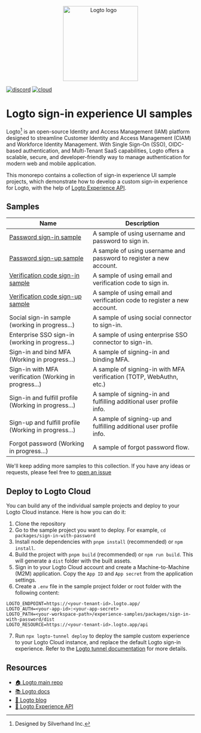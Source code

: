 <p align="center">
  <a href="https://logto.io/?utm_source=github&utm_medium=readme" target="_blank" align="center" alt="Go to Logto website">
    <picture>
      <source width="200" media="(prefers-color-scheme: dark)" srcset="https://github.com/logto-io/.github/raw/master/profile/logto-logo-dark.svg">
      <source width="200" media="(prefers-color-scheme: light)" srcset="https://github.com/logto-io/.github/raw/master/profile/logto-logo-light.svg">
      <img width="200" src="https://github.com/logto-io/logto/raw/master/logo.png" alt="Logto logo">
    </picture>
  </a>
</p>

[![discord](https://img.shields.io/discord/965845662535147551?color=5865f2&label=discord)](https://discord.gg/vRvwuwgpVX)
[![cloud](https://img.shields.io/badge/cloud-available-7958ff)](https://cloud.logto.io/?sign_up=true&utm_source=github&utm_medium=repo_logto)

# Logto sign-in experience UI samples

Logto[^info] is an open-source Identity and Access Management (IAM) platform designed to streamline Customer Identity and Access Management (CIAM) and Workforce Identity Management. With Single Sign-On (SSO), OIDC-based authentication, and Multi-Tenant SaaS capabilities, Logto offers a scalable, secure, and developer-friendly way to manage authentication for modern web and mobile application.

This monorepo contains a collection of sign-in experience UI sample projects, which demonstrate how to develop a custom sign-in experience for Logto, with the help of [Logto Experience API](https://bump.sh/logto/doc/logto-experience-api).

## Samples

| Name                                                                              | Description                                                              |
| --------------------------------------------------------------------------------- | ------------------------------------------------------------------------ |
| [Password sign-in sample](./packages/sign-in-with-password/)                      | A sample of using username and password to sign in.                      |
| [Password sign-up sample](./packages/sign-up-with-password/)                      | A sample of using username and password to register a new account.       |
| [Verification code sign-in sample](./packages/sign-in-with-verification-code/)    | A sample of using email and verification code to sign in.                |
| [Verification code sign-up sample](./packages/sign-up-with-verification-code/)    | A sample of using email and verification code to register a new account. |
| Social sign-in sample (working in progress...)                                    | A sample of using social connector to sign-in.                           |
| Enterprise SSO sign-in (working in progress...)                                   | A sample of using enterprise SSO connector to sign-in.                   |
| Sign-in and bind MFA (Working in progress...)                                     | A sample of signing-in and binding MFA.                                  |
| Sign-in with MFA verification (Working in progress...)                            | A sample of signing-in with MFA verification (TOTP, WebAuthn, etc.)      |
| Sign-in and fulfill profile (Working in progress...)                              | A sample of signing-in and fulfilling additional user profile info.      |
| Sign-up and fulfill profile (Working in progress...)                              | A sample of signing-up and fulfilling additional user profile info.      |
| Forgot password (Working in progress...)                                          | A sample of forgot password flow.                                        |

We'll keep adding more samples to this collection. If you have any ideas or requests, please feel free to [open an issue](https://github.com/logto-io/experience-samples/issues/new/choose)

## Deploy to Logto Cloud

You can build any of the individual sample projects and deploy to your Logto Cloud instance. Here is how you can do it:

1. Clone the repository
2. Go to the sample project you want to deploy. For example, `cd packages/sign-in-with-password`
3. Install node dependencies with `pnpm install` (recommended) or `npm install`.
4. Build the project with `pnpm build` (recommended) or `npm run build`. This will generate a `dist` folder with the built assets.
5. Sign in to your Logto Cloud account and create a Machine-to-Machine (M2M) application. Copy the `App ID` and `App secret` from the application settings.
6. Create a `.env` file in the sample project folder or root folder with the following content:

  ```env
  LOGTO_ENDPOINT=https://<your-tenant-id>.logto.app/
  LOGTO_AUTH=<your-app-id>:<your-app-secret>
  LOGTO_PATH=<your-workspace-path>/experience-samples/packages/sign-in-with-password/dist
  LOGTO_RESOURCE=https://<your-tenant-id>.logto.app/api
  ```
7. Run `npx logto-tunnel deploy` to deploy the sample custom experience to your Logto Cloud instance, and replace the default Logto sign-in experience. Refer to the [Logto tunnel documentation](https://docs.logto.io/docs/references/tunnel-cli/deploy/) for more details.

## Resources
- [🏠 Logto main repo](https://github.com/logto-io/logto)
- [📚 Logto docs](https://docs.logto.io/?utm_source=github&utm_medium=repo_logto)
- [📝 Logto blog](https://blog.logto.io/?utm_source=github&utm_medium=repo_logto)
- [🔗 Logto Experience API](https://bump.sh/logto/doc/logto-experience-api/?utm_source=github&utm_medium=repo_logto)

[^info]: Designed by Silverhand Inc.
